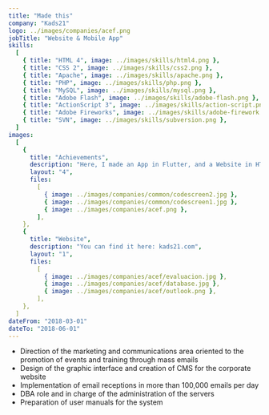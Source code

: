 ```yaml
---
title: "Made this"
company: "Kads21"
logo: ../images/companies/acef.png
jobTitle: "Website & Mobile App"
skills:
  [
    { title: "HTML 4", image: ../images/skills/html4.png },
    { title: "CSS 2", image: ../images/skills/css2.png },
    { title: "Apache", image: ../images/skills/apache.png },
    { title: "PHP", image: ../images/skills/php.png },
    { title: "MySQL", image: ../images/skills/mysql.png },
    { title: "Adobe Flash", image: ../images/skills/adobe-flash.png },
    { title: "ActionScript 3", image: ../images/skills/action-script.png },
    { title: "Adobe Fireworks", image: ../images/skills/adobe-firework.png },
    { title: "SVN", image: ../images/skills/subversion.png },
  ]
images:
  [
    {
      title: "Achievements",
      description: "Here, I made an App in Flutter, and a Website in HTML & CSS",
      layout: "4",
      files:
        [
          { image: ../images/companies/common/codescreen2.jpg },
          { image: ../images/companies/common/codescreen1.jpg },
          { image: ../images/companies/acef.png },
        ],
    },
    {
      title: "Website",
      description: "You can find it here: kads21.com",
      layout: "1",
      files:
        [
          { image: ../images/companies/acef/evaluacion.jpg },
          { image: ../images/companies/acef/database.jpg },
          { image: ../images/companies/acef/outlook.png },
        ],
    },
  ]
dateFrom: "2018-03-01"
dateTo: "2018-06-01"
---
```


- Direction of the marketing and communications area oriented to the promotion of events and training through mass emails
- Design of the graphic interface and creation of CMS for the corporate website
- Implementation of email receptions in more than 100,000 emails per day
- DBA role and in charge of the administration of the servers
- Preparation of user manuals for the system
